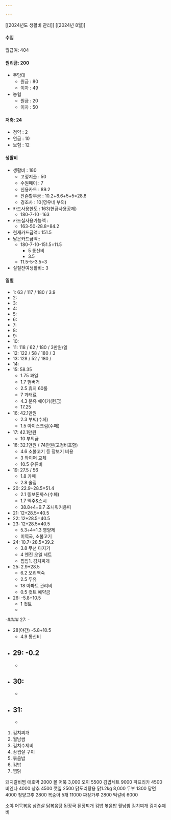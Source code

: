 ```yaml
---

---
```



[[2024년도 생활비 관리]]
[[2024년 8월]]

#### 수입
월급여: 404

#### 원리금: 200
- 주담대
	- 원금 : 80
	- 이자 : 49
- 농협
	- 원금 : 20
	- 이자 : 50

#### 저축: 24
- 청약 : 2
- 연금 : 10
- 보험 : 12

#### 생활비
- 생활비 : 180
	- 고정지출 : 50
	- 수원페이 : 7
	- 신용카드 : 89.2
	- 잔존할부금 : 10.2+8.6+5+5=28.8
	- 경조사 : 10(영우네 부의)
- 카드사용한도 : 163(현금사용공제)
	- 180-7-10=163
- 카드실사용가능액 : 
	- 163-50-28.8=84.2
- 현재카드금액:: 151.5
- 남은카드금액:: 
	- 180-7-10-151.5=11.5
		- 5 통신비
		- 3.5
	- 11.5-5-3.5=3
- 실질잔여생활비:: 3

#### 일별
- 1: 63 / 117 / 180 / 3.9
- 2: 
- 3: 
- 4: 
- 5: 
- 6:
- 7: 
- 8: 
- 9: 
- 10: 
- 11: 118 / 62 / 180 / 3만원/일
- 12: 122 / 58 / 180 / 3
- 13: 128 / 52 / 180 / 
- 14: 
- 15: 58.35
	- 1.75 과일
	- 1.7 햄버거
	- 2.5 휴지 60롤
	- 7 과태료
	- 4.3 분유 쉐이커(현금)
	- 17.25
- 16: 42.1만원
	- 2.3 부찌(수페)
	- 1.5 아이스크림(수페)
- 17: 42.1만원
	- 10 부의금
- 18: 32.1만원 / 74만원(고정비포함)
	- 4.6 소불고기 등 장보기 비용
	- 3 와이퍼 교체
	- 10.5 유류비
- 19: 27.5 / 56
	- 1.8 카페
	- 2.8 술집
- 20: 22.9+28.5=51.4
	- 2.1 뚱보돈까스(수페)
	- 1.7 맥주&스시
	- 38.8÷4=9.7 조니워커용띠
- 21: 12+28.5=40.5
- 22: 12+28.5=40.5
- 23: 12+28.5=40.5
	- 5.3÷4=1.3 영양제
	- 미역국, 소불고기
- 24: 10.7+28.5=39.2
	- 3.8 무선 다지기
	- 4 엔진 오일 세트
	- 집밥1. 김치찌개
- 25: 2.9+28.5
	- 6.2 오리백숙
	- 2.5 두유
	- 18 아파트 관리비
	- 0.5 컷트 예약금
- 26: -5.8+10.5
	- 1 컷트
	- 
-#### 27:
	-
- 28(야간) -5.8+10.5
	- 4.9 통신비
- 29: -0.2
	- 
	- 
- 30: 
	- 
	- 
- 31: 
	- 
	- 

1. 김치찌개 
2. 월남쌈 
3. 김치수제비 
4. 삼겹살 구이 
5. 볶음밥
6. 김밥 
7. 찜닭 

돼지갈비찜
애호박 2000
볼 어묵 3,000
오이 5500
김밥세트 9000
파프리카 4500
비엔나 4000
상추 4500
깻잎 2500
닭도리탕용 닭1.2kg 8,000
두부 1300
당면 4000
청양고추 2800
복숭아 5개 11000
짜장가루 2800
떡갈비 6000

소야
어묵볶음
삼겹살
닭볶음탕
된장국
된장찌개
김밥
볶음밥
월남쌈
김치찌개
김치수제비
